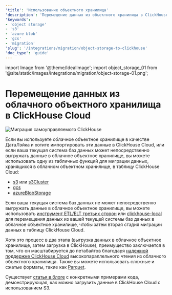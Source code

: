 ```yaml
---
'title': 'Использование объектного хранилища'
'description': 'Перемещение данных из объектного хранилища в ClickHouse Cloud'
'keywords':
- 'object storage'
- 's3'
- 'azure blob'
- 'gcs'
- 'migration'
'slug': '/integrations/migration/object-storage-to-clickhouse'
'doc_type': 'guide'
---
```


import Image from '@theme/IdealImage';
import object_storage_01 from '@site/static/images/integrations/migration/object-storage-01.png';


# Перемещение данных из облачного объектного хранилища в ClickHouse Cloud

<Image img={object_storage_01} size='md' alt='Миграция самоуправляемого ClickHouse' background='white' />

Если вы используете облачное объектное хранилище в качестве ДатаЛэйка и хотите импортировать эти данные в ClickHouse Cloud, или если ваша текущая система баз данных может непосредственно выгружать данные в облачное объектное хранилище, вы можете использовать одну из табличных функций для миграции данных, хранящихся в облачном объектном хранилище, в таблицу ClickHouse Cloud:

- [s3](/sql-reference/table-functions/s3.md) или [s3Cluster](/sql-reference/table-functions/s3Cluster.md)
- [gcs](/sql-reference/table-functions/gcs)
- [azureBlobStorage](/sql-reference/table-functions/azureBlobStorage)

Если ваша текущая система баз данных не может непосредственно выгружать данные в облачное объектное хранилище, вы можете использовать [инструмент ETL/ELT третьих сторон](/cloud/migration/etl-tool-to-clickhouse) или [clickhouse-local](/cloud/migration/clickhouse-local) для перемещения данных из вашей текущей системы баз данных в облачное объектное хранилище, чтобы затем вторая стадия миграции данных в таблицу ClickHouse Cloud.

Хотя это процесс в два этапа (выгрузка данных в облачное объектное хранилище, затем загрузка в ClickHouse), преимущество заключается в том, что он масштабируется до петабайтов благодаря [надежной поддержке ClickHouse Cloud](https://clickhouse.com/blog/getting-data-into-clickhouse-part-3-s3) высокопараллельного чтения из облачного объектного хранилища. Также вы можете использовать сложные и сжатые форматы, такие как [Parquet](/interfaces/formats/#data-format-parquet).

Существует [статья в блоге](https://clickhouse.com/blog/getting-data-into-clickhouse-part-3-s3) с конкретными примерами кода, демонстрирующая, как можно загрузить данные в ClickHouse Cloud с использованием S3.
